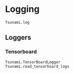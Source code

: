 # Logging

```@docs
Tsunami.log
```

## Loggers

### Tensorboard

```@docs
Tsunami.TensorBoardLogger
Tsunami.read_tensorboard_logs
```
